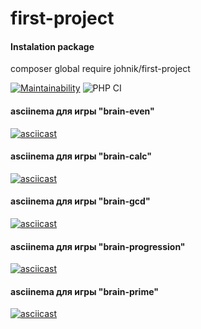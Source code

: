 # first-project

#### Instalation package
composer global require johnik/first-project


[![Maintainability](https://api.codeclimate.com/v1/badges/a99a88d28ad37a79dbf6/maintainability)](https://codeclimate.com/github/codeclimate/codeclimate/maintainability)
![PHP CI](https://github.com/cryptobfund/php-project-lvl1/workflows/PHP%20CI/badge.svg)

#### asciinema для игры "brain-even"
[![asciicast](https://asciinema.org/a/wPoDc5d9C61yoSajTU6b1lJLg.svg)](https://asciinema.org/a/wPoDc5d9C61yoSajTU6b1lJLg?speed=2&autoplay=1&size=small&theme=tango)

#### asciinema для игры "brain-calc"
[![asciicast](https://asciinema.org/a/qcUouUPC6dBBrlKESZkZQlU2a.svg)](https://asciinema.org/a/qcUouUPC6dBBrlKESZkZQlU2a?speed=2&autoplay=1&size=small&theme=tango)

#### asciinema для игры "brain-gcd"
[![asciicast](https://asciinema.org/a/qcUouUPC6dBBrlKESZkZQlU2a.svg)](https://asciinema.org/a/qcUouUPC6dBBrlKESZkZQlU2a?speed=2&autoplay=1&size=small&theme=tango)

#### asciinema для игры "brain-progression"
[![asciicast](https://asciinema.org/a/MgyVmsOy6LlAaozH0PotPDoYq.svg)](https://asciinema.org/a/MgyVmsOy6LlAaozH0PotPDoYq?speed=2&autoplay=1&size=small&theme=tango)

#### asciinema для игры "brain-prime"
[![asciicast](https://asciinema.org/a/dLkFJShDGsSAGqetLIdFkTUBj.svg)](https://asciinema.org/a/dLkFJShDGsSAGqetLIdFkTUBj?speed=2&autoplay=1&size=small&theme=tango)

